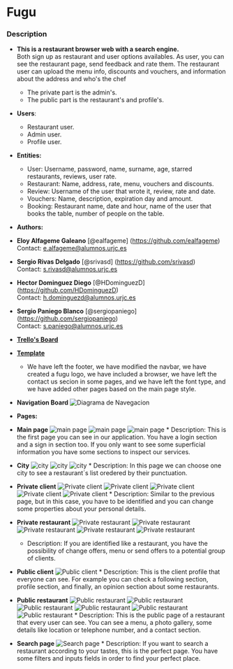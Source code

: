 # Fugu
### Description
* __This is a restaurant browser web with a search engine.__   
Both sign up as restaurant and user options availables. As user, you can see the restaurant page, send feedback and rate them. The restaurant user can upload the menu info, discounts and vouchers, and information about the address and who's the chef
  * The private part is the admin's.
  * The public part is the  restaurant's and profile's.
* __Users__:
  * Restaurant user.
  * Admin user.
  * Profile user.
* __Entities:__
  * User: Username, password, name, surname, age, starred restaurants, reviews, user rate.  
  * Restaurant: Name, address, rate, menu, vouchers and discounts.
  * Review: Username of the user that wrote it, review, rate and date.
  * Vouchers: Name, description, expiration day and amount.
  * Booking: Restaurant name, date and hour, name of the user that books the table, number of people on the table.
* __Authors:__
 * **Eloy Alfageme Galeano** [@ealfageme] (https://github.com/ealfageme)  
  Contact: e.alfageme@alumnos.urjc.es
 * **Sergio Rivas Delgado**       [@srivasd] (https://github.com/srivasd)  
 Contact: s.rivasd@alumnos.urjc.es
 * **Hector Dominguez Diego**     [@HDominguezD] (https://github.com/HDominguezD)  
 Contact: h.dominguezd@alumnos.urjc.es
 * **Sergio Paniego Blanco**      [@sergiopaniego] (https://github.com/sergiopaniego)   
 Contact: s.paniego@alumnos.urjc.es
 
* __[Trello's Board](https://trello.com/b/CYp9X8sK/fugu)__
 
* __[Template](https://webthemez.com/city-cafe-restaurant-bootstrap-4-free-website-template/)__
    * We have left the footer, we have modified the navbar, we have created a fugu logo, we have included a browser, we have left the contact us secion in some pages, and we have left the font type, and we have added other pages based on the main page style.
* __Navigation Board__
    ![Diagrama de Navegacion](src/images/captures/navigation-board.png)
     
 * __Pages:__

* __Main page__
    ![main page](src/images/captures/main-1.png)
    ![main page](src/images/captures/main-2.png)
    ![main page](src/images/captures/main-3.png)
      * Description: This is the first page you can see in our application. You have a login section and a sign in section too. If you only want to see some superficial information you have some sections to inspect our services.
* __City__
    ![city](src/images/captures/city-1.png)
    ![city](src/images/captures/city-2.png)
    ![city](src/images/captures/city-3.png)
      * Description: In this page we can choose one city to see a restaurant´s list oredered by their punctuation.
* __Private client__
    ![Private client](src/images/captures/private-client-1.png)
    ![Private client](src/images/captures/private-client-2.png)
    ![Private client](src/images/captures/private-client-3.png)
    ![Private client](src/images/captures/private-client-4.png)
    ![Private client](src/images/captures/private-client-5.png)
      * Description: Similar to the previous page, but in this case, you have to be identified and you can change some properties about your personal details.
* __Private restaurant__
    ![Private restaurant](src/images/captures/private-restaurant-1.png)
    ![Private restaurant](src/images/captures/private-restaurant-2.png)
    ![Private restaurant](src/images/captures/private-restaurant-3.png)
    ![Private restaurant](src/images/captures/private-restaurant-4.png)
    ![Private restaurant](src/images/captures/private-restaurant-5.png)
    * Description: If you are identified like a restaurant, you have the possibility of change offers, menu or send offers to a potential group of clients.
* __Public client__
    ![Public client](src/images/captures/public-client-1.png)
      * Description: This is the client profile that everyone can see. For example you can check a following section, profile section, and finally, an opinion section about some restaurants.
* __Public restaurant__
    ![Public restaurant](src/images/captures/public-restaurant-1.png)
    ![Public restaurant](src/images/captures/public-restaurant-2.png)
    ![Public restaurant](src/images/captures/public-restaurant-3.png)
    ![Public restaurant](src/images/captures/public-restaurant-4.png)
    ![Public restaurant](src/images/captures/public-restaurant-5.png)
    ![Public restaurant](src/images/captures/public-restaurant-6.png)
      * Description: This is the public page of a restaurant that every user can see. You can see a menu, a photo gallery, some details like location or telephone number, and a contact section.

* __Search page__
    ![Search page](src/images/captures/search-page-1.png)
      * Description: If you want to search a restaurant according to your tastes, this is the perfect page. You have some filters and inputs fields in order to find your perfect place.
    
    

    
